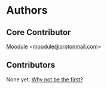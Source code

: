 # Authors

## Core Contributor

[Moodule](https://github.com/moodule) &lt;moodule@protonmail.com&gt;

## Contributors

None yet. [Why not be the first?](CONTRIBUTING.md)
